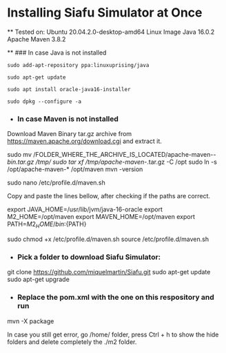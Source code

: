 # Installing Siafu Simulator at Once #

** Tested on: 
Ubuntu 20.04.2.0-desktop-amd64 Linux Image
Java 16.0.2
Apache Maven 3.8.2

** ### In case Java is not installed

```
sudo add-apt-repository ppa:linuxuprising/java
```
```
sudo apt-get update
```
```
sudo apt install oracle-java16-installer
```
```
sudo dpkg --configure -a
```

* ### In case Maven is not installed

Download Maven Binary tar.gz archive from https://maven.apache.org/download.cgi and extract it.

sudo mv /FOLDER_WHERE_THE_ARCHIVE_IS_LOCATED/apache-maven-*-bin.tar.gz /tmp/
sudo tar xf /tmp/apache-maven-*.tar.gz -C /opt
sudo ln -s /opt/apache-maven-* /opt/maven
mvn -version

sudo nano /etc/profile.d/maven.sh

Copy and paste the lines bellow, after checking if the paths are correct.

export JAVA_HOME=/usr/lib/jvm/java-16-oracle
export M2_HOME=/opt/maven
export MAVEN_HOME=/opt/maven
export PATH=${M2_HOME}/bin:${PATH}


sudo chmod +x /etc/profile.d/maven.sh
source /etc/profile.d/maven.sh


* ### Pick a folder to download Siafu Simulator:

git clone https://github.com/miquelmartin/Siafu.git
sudo apt-get update
sudo apt-get upgrade


* ### Replace the pom.xml with the one on this respository and run

mvn -X package


In case you still get error, go /home/ folder, press Ctrl + h to show the hide folders and delete completely the ./m2 folder.





